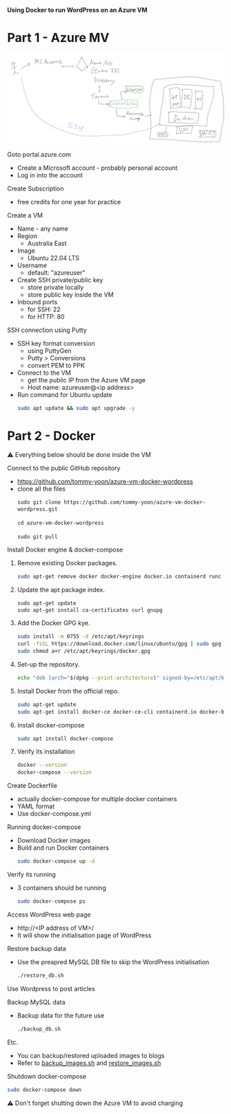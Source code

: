 **Using Docker to run WordPress on an Azure VM**

# Part 1 - Azure MV

![Azure VM](./azure.png)

Goto portal.azure.com
- Create a Microsoft account - probably personal account
- Log in into the account

Create Subscription
- free credits for one year for practice

Create a VM
- Name - any name
- Region
    - Australia East
- Image
    - Ubuntu 22.04 LTS
- Username
    - default: "azureuser"
- Create SSH private/public key
    - store private locally
    - store public key inside the VM
- Inbound ports
    - for SSH: 22
    - for HTTP: 80

SSH connection using Putty
- SSH key format conversion
    - using PuttyGen
    - Putty > Conversions
    - convert PEM to PPK
- Connect to the VM
    - get the public IP from the Azure VM page
    - Host name: azureuser@&lt;ip address>
- Run command for Ubuntu update
    ``` sh
    sudo apt update && sudo apt upgrade -y
    ```

# Part 2 - Docker
⚠️ Everything below should be done inside the VM

Connect to the public GitHub repository 
- https://github.com/tommy-yoon/azure-vm-docker-wordpress
- clone all the files
    ```
    sudo git clone https://github.com/tommy-yoon/azure-vm-docker-wordpress.git

    cd azure-vm-docker-wordpress

    sudo git pull
    ```

Install Docker engine & docker-compose
1. Remove existing Docker packages. 
    ``` sh
    sudo apt-get remove docker docker-engine docker.io containerd runc 
    ```
2. Update the apt package index. 
    ``` ah
    sudo apt-get update 
    sudo apt-get install ca-certificates curl gnupg 
    ```
3. Add the Docker GPG kye. 
    ``` sh
    sudo install -m 0755 -d /etc/apt/keyrings 
    curl -fsSL https://download.docker.com/linux/ubuntu/gpg | sudo gpg --dearmor -o /etc/apt/keyrings/docker.gpg 
    sudo chmod a+r /etc/apt/keyrings/docker.gpg 
    ```
4. Set-up the repository. 
    ``` sh
    echo "deb [arch="$(dpkg --print-architecture)" signed-by=/etc/apt/keyrings/docker.gpg] https://download.docker.com/linux/ubuntu "$(. /etc/os-release && echo "$VERSION_CODENAME")" stable" | sudo tee /etc/apt/sources.list.d/docker.list > /dev/null 
    ```
5. Install Docker from the official repo. 
    ``` sh
    sudo apt-get update  
    sudo apt-get install docker-ce docker-ce-cli containerd.io docker-buildx-plugin docker-compose-plugin 
    ```
6. Install docker-compose 
    ``` sh
    sudo apt install docker-compose 
    ```
7. Verify its installation
    ``` sh
    docker --version
    docker-compose --version
    ```

Create Dockerfile 
- actually docker-compose for multiple docker containers
- YAML format
- Use docker-compose.yml

Running docker-compose
- Download Docker images
- Build and run Docker containers
    ``` sh
    sudo docker-compose up -d 
    ```
Verify its running
- 3 containers should be running
    ``` sh
    sudo docker-compose ps
    ```

Access WordPress web page
- http://&lt;IP address of VM>/
- It will show the initialisation page of WordPress

Restore backup data
- Use the preapred MySQL DB file to skip the WordPress initialisation
    ``` sh
    ./restore_db.sh 
    ```

Use Wordpress to post articles

Backup MySQL data
- Backup data for the future use
    ``` sh
    ./backup_db.sh
    ```

Etc.
- You can backup/restored uploaded images to blogs
- Refer to [backup_images.sh](./backup_images.sh) and [restore_images.sh](./restore_images.sh)

Shutdown docker-compose
``` sh
sudo docker-compose down
```

⚠️ Don't forget shutting down the Azure VM to avoid charging
